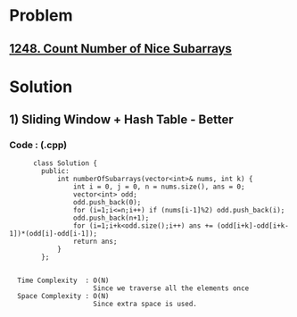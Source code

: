 # Problem

## [1248. Count Number of Nice Subarrays](https://leetcode.com/problems/count-number-of-nice-subarrays/)


# Solution 

## 1) Sliding Window + Hash Table - Better

       
      
      
   ### Code : (.cpp)
    
          class Solution {
            public:
                int numberOfSubarrays(vector<int>& nums, int k) {
                    int i = 0, j = 0, n = nums.size(), ans = 0;
                    vector<int> odd;
                    odd.push_back(0);
                    for (i=1;i<=n;i++) if (nums[i-1]%2) odd.push_back(i);
                    odd.push_back(n+1);
                    for (i=1;i+k<odd.size();i++) ans += (odd[i+k]-odd[i+k-1])*(odd[i]-odd[i-1]);
                    return ans;
                }
            };

 
      Time Complexity  : O(N) 
                         Since we traverse all the elements once
      Space Complexity : O(N)
                         Since extra space is used.
